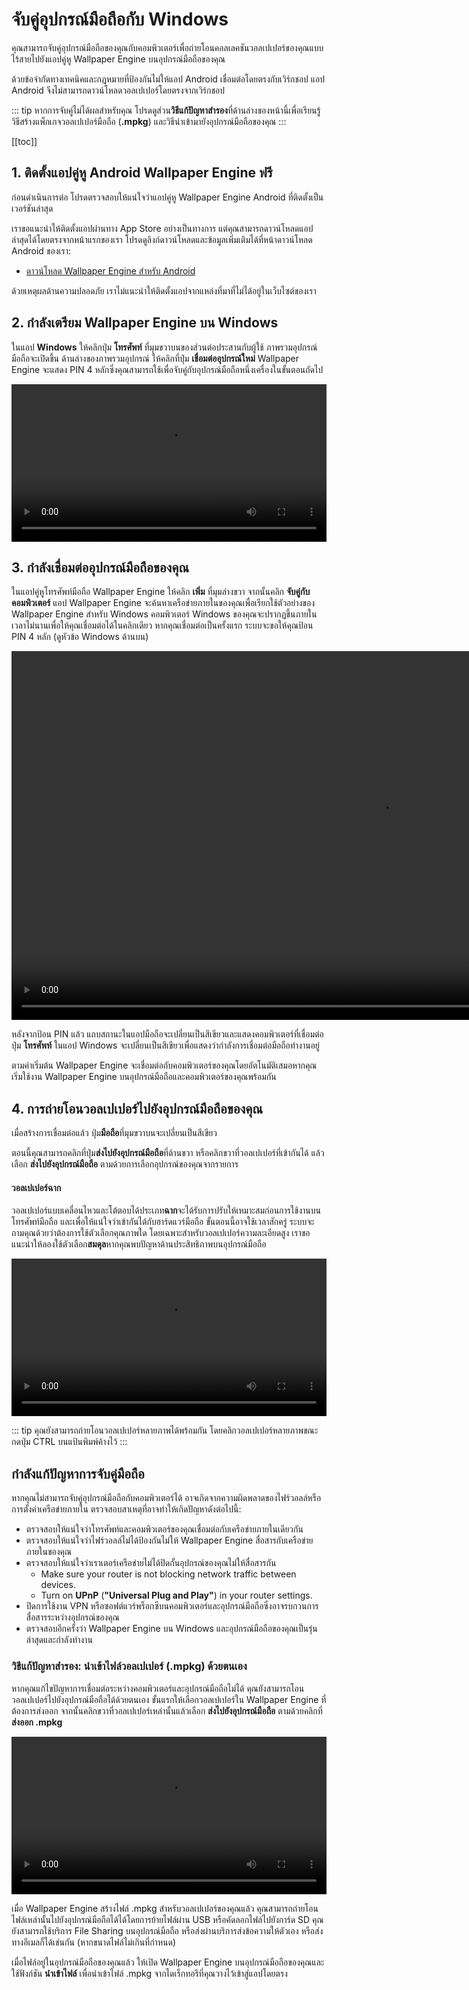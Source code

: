 # จับคู่อุปกรณ์มือถือกับ Windows

คุณสามารถจับคู่อุปกรณ์มือถือของคุณกับคอมพิวเตอร์เพื่อถ่ายโอนคอลเลคชันวอลเปเปอร์ของคุณแบบไร้สายไปยังแอปคู่หู Wallpaper Engine บนอุปกรณ์มือถือของคุณ

ด้วยข้อจำกัดทางเทคนิคและกฎหมายที่ป้องกันไม่ให้แอป Android เชื่อมต่อโดยตรงกับเวิร์กชอป แอป Android จึงไม่สามารถดาวน์โหลดวอลเปเปอร์โดยตรงจากเวิร์กชอป

::: tip
หากการจับคู่ไม่ได้ผลสำหรับคุณ โปรดดูส่วน**วิธีแก้ปัญหาสำรอง**ที่ด้านล่างของหน้านี้เพื่อเรียนรู้วิธีสร้างแพ็กเกจวอลเปเปอร์มือถือ (**.mpkg**) และวิธีนำเข้ามายังอุปกรณ์มือถือของคุณ
:::

[[toc]]

## 1. ติดตั้งแอปคู่หู Android Wallpaper Engine ฟรี

ก่อนดำเนินการต่อ โปรดตรวจสอบให้แน่ใจว่าแอปคู่หู Wallpaper Engine Android ที่ติดตั้งเป็นเวอร์ชันล่าสุด

เราขอแนะนำให้ติดตั้งแอปผ่านทาง App Store อย่างเป็นทางการ แต่คุณสามารถดาวน์โหลดแอปล่าสุดได้โดยตรงจากหน้าแรกของเรา โปรดดูลิงก์ดาวน์โหลดและข้อมูลเพิ่มเติมได้ที่หน้าดาวน์โหลด Android ของเรา:

* [ดาวน์โหลด Wallpaper Engine สำหรับ Android](https://www.wallpaperengine.io/android/)

ด้วยเหตุผลด้านความปลอดภัย เราไม่แนะนำให้ติดตั้งแอปจากแหล่งที่มาที่ไม่ได้อยู่ในเว็บไซต์ของเรา

## 2. กำลังเตรียม Wallpaper Engine บน Windows

ในแอป **Windows** ให้คลิกปุ่ม **โทรศัพท์** ที่มุมขวาบนของส่วนต่อประสานกับผู้ใช้ ภาพรวมอุปกรณ์มือถือจะเปิดขึ้น ด้านล่างของภาพรวมอุปกรณ์ ให้คลิกที่ปุ่ม **เชื่อมต่ออุปกรณ์ใหม่** Wallpaper Engine จะแสดง PIN 4 หลักซึ่งคุณสามารถใช้เพื่อจับคู่กับอุปกรณ์มือถือหนึ่งเครื่องในขั้นตอนถัดไป

<video width="100%" controls autoplay loop>
  <source src="/videos/mobile_pin.mp4" type="video/mp4">
  เบราว์เซอร์ของคุณไม่รองรับแท็กวิดีโอ
</video>

## 3. กำลังเชื่อมต่ออุปกรณ์มือถือของคุณ

ในแอปคู่หูโทรศัพท์มือถือ Wallpaper Engine ให้คลิก **เพิ่ม** ที่มุมล่างขวา จากนั้นคลิก **จับคู่กับคอมพิวเตอร์** แอป Wallpaper Engine จะค้นหาเครือข่ายภายในของคุณเพื่อเรียกใช้ตัวอย่างของ Wallpaper Engine สำหรับ Windows คอมพิวเตอร์ Windows ของคุณจะปรากฏขึ้นภายในเวลาไม่นานเพื่อให้คุณเชื่อมต่อได้ในคลิกเดียว หากคุณเชื่อมต่อเป็นครั้งแรก ระบบจะขอให้คุณป้อน PIN 4 หลัก (ดูหัวข้อ Windows ด้านบน)

<video height="590px" style="display:block;margin:0 auto;" controls autoplay loop>
  <source src="/videos/mobile_connect.mp4" type="video/mp4">
  เบราว์เซอร์ของคุณไม่รองรับแท็กวิดีโอ
</video>

หลังจากป้อน PIN แล้ว แถบสถานะในแอปมือถือจะเปลี่ยนเป็นสีเขียวและแสดงคอมพิวเตอร์ที่เชื่อมต่อ ปุ่ม **โทรศัพท์** ในแอป Windows จะเปลี่ยนเป็นสีเขียวเพื่อแสดงว่ากำลังการเชื่อมต่อมือถือทำงานอยู่

ตามค่าเริ่มต้น Wallpaper Engine จะเชื่อมต่อกับคอมพิวเตอร์ของคุณโดยอัตโนมัติเสมอหากคุณเริ่มใช้งาน Wallpaper Engine บนอุปกรณ์มือถือและคอมพิวเตอร์ของคุณพร้อมกัน

## 4. การถ่ายโอนวอลเปเปอร์ไปยังอุปกรณ์มือถือของคุณ

เมื่อสร้างการเชื่อมต่อแล้ว ปุ่ม**มือถือ**ที่มุมขวาบนจะเปลี่ยนเป็นสีเขียว

ตอนนี้คุณสามารถคลิกที่ปุ่ม**ส่งไปยังอุปกรณ์มือถือ**ที่ด้านขวา หรือคลิกขวาที่วอลเปเปอร์ที่เข้ากันได้ แล้วเลือก **ส่งไปยังอุปกรณ์มือถือ** ตามด้วยการเลือกอุปกรณ์ของคุณจากรายการ

#### วอลเปเปอร์ฉาก

วอลเปเปอร์แบบเคลื่อนไหวและโต้ตอบได้ประเภท**ฉาก**จะได้รับการปรับให้เหมาะสมก่อนการใช้งานบนโทรศัพท์มือถือ และเพื่อให้แน่ใจว่าเข้ากันได้กับฮาร์ดแวร์มือถือ ขั้นตอนนี้อาจใช้เวลาสักครู่ ระบบจะถามคุณด้วยว่าต้องการใช้ตัวเลือกคุณภาพใด โดยเฉพาะสำหรับวอลเปเปอร์ความละเอียดสูง เราขอแนะนำให้ลองใช้ตัวเลือก**สมดุล**หากคุณพบปัญหาด้านประสิทธิภาพบนอุปกรณ์มือถือ

<video width="100%" controls autoplay loop>
  <source src="/videos/mobile_transfer.mp4" type="video/mp4">
  เบราว์เซอร์ของคุณไม่รองรับแท็กวิดีโอ
</video>

::: tip
คุณยังสามารถถ่ายโอนวอลเปเปอร์หลายภาพได้พร้อมกัน โดยคลิกวอลเปเปอร์หลายภาพขณะกดปุ่ม CTRL บนแป้นพิมพ์ค้างไว้
:::

## กำลังแก้ปัญหาการจับคู่มือถือ

หากคุณไม่สามารถจับคู่อุปกรณ์มือถือกับคอมพิวเตอร์ได้ อาจเกิดจากความผิดพลาดของไฟร์วอลล์หรือการตั้งค่าเครือข่ายภายใน ตรวจสอบสาเหตุที่อาจทำให้เกิดปัญหาดังต่อไปนี้:

* ตรวจสอบให้แน่ใจว่าโทรศัพท์และคอมพิวเตอร์ของคุณเชื่อมต่อกับเครือข่ายภายในเดียวกัน
* ตรวจสอบให้แน่ใจว่าไฟร์วอลล์ไม่ได้ป้องกันไม่ให้ Wallpaper Engine สื่อสารกับเครือข่ายภายในของคุณ
* ตรวจสอบให้แน่ใจว่าเราเตอร์เครือข่ายไม่ได้ปิดกั้นอุปกรณ์ของคุณไม่ให้สื่อสารกัน
    * Make sure your router is not blocking network traffic between devices.
    * Turn on **UPnP** (**"Universal Plug and Play"**) in your router settings.
* ปิดการใช้งาน VPN หรือซอฟต์แวร์พร็อกซีบนคอมพิวเตอร์และอุปกรณ์มือถือซึ่งอาจรบกวนการสื่อสารระหว่างอุปกรณ์ของคุณ
* ตรวจสอบอีกครั้งว่า Wallpaper Engine บน Windows และอุปกรณ์มือถือของคุณเป็นรุ่นล่าสุดและกำลังทำงาน

### วิธีแก้ปัญหาสำรอง: นำเข้าไฟล์วอลเปเปอร์ (.mpkg) ด้วยตนเอง

หากคุณแก้ไขปัญหาการเชื่อมต่อระหว่างคอมพิวเตอร์และอุปกรณ์มือถือไม่ได้ คุณยังสามารถโอนวอลเปเปอร์ไปยังอุปกรณ์มือถือได้ด้วยตนเอง ขั้นแรกให้เลือกวอลเปเปอร์ใน Wallpaper Engine ที่ต้องการส่งออก จากนั้นคลิกขวาที่วอลเปเปอร์เหล่านั้นแล้วเลือก **ส่งไปยังอุปกรณ์มือถือ** ตามด้วยคลิกที่ **ส่งออก .mpkg**

<video width="100%" controls autoplay loop>
  <source src="/videos/mobile_export.mp4" type="video/mp4">
  เบราว์เซอร์ของคุณไม่รองรับแท็กวิดีโอ
</video>

เมื่อ Wallpaper Engine สร้างไฟล์ .mpkg สำหรับวอลเปเปอร์ของคุณแล้ว คุณสามารถถ่ายโอนไฟล์เหล่านั้นไปยังอุปกรณ์มือถือได้ได้โดยการย้ายไฟล์ผ่าน USB หรือคัดลอกไฟล์ไปยังการ์ด SD คุณยังสามารถใช้บริการ File Sharing บนอุปกรณ์มือถือ หรือส่งผ่านบริการส่งข้อความให้ตัวเอง หรือส่งทางอีเมลก็ได้เช่นกัน (หากขนาดไฟล์ไม่เกินที่กำหนด)

เมื่อไฟล์อยู่ในอุปกรณ์มือถือของคุณแล้ว ให้เปิด Wallpaper Engine บนอุปกรณ์มือถือของคุณและใช้ฟังก์ชัน **นำเข้าไฟล์** เพื่อนำเข้าไฟล์ .mpkg จากไดเร็กทอรีที่คุณวางไว้เข้าสู่แอปโดยตรง